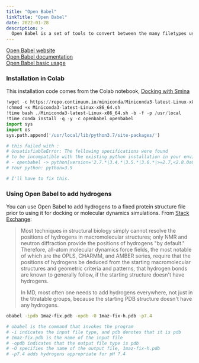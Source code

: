```yaml
---
title: "Open Babel"
linkTitle: "Open Babel"
date: 2022-01-28
description: >
  Open Babel is a set of tools to convert between the many filetypes used in molecular modeling, cheminformatics, and bioinformatics.
---
```


[Open Babel website](http://openbabel.org/wiki/Main_Page)  
[Open Babel documentation](https://openbabel.org/docs/dev/index.html)  
[Open Babel basic usage](https://openbabel.org/docs/dev/Command-line_tools/babel.html)  

### Installation in Colab

This installation code comes from the Colab notebook, [Docking with Smina](https://colab.research.google.com/drive/12pdvG99aij2put7o_QX-aw3MkRWdZa2g)

```py
!wget -c https://repo.continuum.io/miniconda/Miniconda3-latest-Linux-x86_64.sh
!chmod +x Miniconda3-latest-Linux-x86_64.sh
!time bash ./Miniconda3-latest-Linux-x86_64.sh -b -f -p /usr/local
!time conda install -q -y -c openbabel openbabel
import sys
import os
sys.path.append('/usr/local/lib/python3.7/site-packages/')

# this failed with :
# UnsatisfiableError: The following specifications were found
# to be incompatible with the existing python installation in your environment:
# - openbabel -> python[version='2.7.*|3.4.*|3.5.*|3.6.*|>=2.7,<2.8.0a0|>=3.5,<3.6.0a0|>=3.6,<3.7.0a0|>=3.7,<3.8.0a0|>=3.4,<3.5.0a0']
# Your python: python=3.9

# I'll have to fix this.
```

### Using Open Babel to add hydrogens

You can use Open Babel to add hydrogens to a fixed protein structure file prior to using it for docking or molecular dynamics simulations. From [Stack Exchange](https://biology.stackexchange.com/questions/70841/why-add-hydrogens-in-molecular-dynamics-simulations):

>Most techniques in structural biology simply cannot resolve the positions of hydrogens in macromolecular structures; only NMR and neutron diffraction provide the positions of hydrogens "by default." Therefore, all-atom molecular dynamics force fields, the most notable of which are the OPLS, CHARMM, and AMBER series, require that the positions of hydrogens be deduced from the starting macromolecular structures and geometric criteria and patterns, that hydrogen bonds are known to generally follow, if the starting structure doesn't have hydrogens.
>
>In MD, most often one needs to add hydrogens everywhere, not just in the titratable groups, because the starting PDB structure doesn't have any hydrogens.

```zsh
obabel -ipdb 1maz-fix.pdb -opdb -O 1maz-fix-h.pdb -p7.4 

# obabel is the command that invokes the program
# -i indicates the input file type, and pdb denotes that it is pdb
# 1maz-fix.pdb is the name of the input file
# -opdb indicates that the output file type is pdb
# -O specifies the name of the output file, 1maz-fix-h.pdb 
# -p7.4 adds hydrogens appropriate for pH 7.4
```
